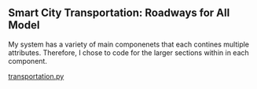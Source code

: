 ## Smart City Transportation: Roadways for All Model

My system has a variety of main componenets that each contines multiple attributes. Therefore, I chose to code for the larger sections within in each component.


[transportation.py](../code/Transportation.py)
